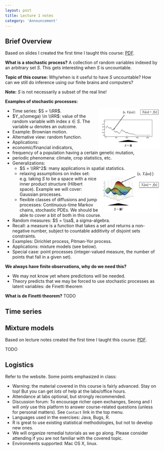 ```yaml
---
layout: post
title: Lecture 1 notes
category: 'Announcement'
---
```



Brief Overview
--------------

Based on slides I created the first time I taught this course: [PDF](http://www.stat.ubc.ca/~bouchard/courses/stat547-sp2011/lecture1.pdf).

**What is a stochastic process?** A collection of random variables indexed by an arbitrary  set $S$. This gets interesting when $S$ is uncountable. 

**Topic of this course:** Why/when is it useful to have $S$ uncountable? How can we still do inference using our finite brains and computers?

**Note:** $S$ is not necessarily a subset of the real line! 

**Examples of stochastic processes:**

- Time series: $S = \\RR$. <img src="/images/brownian.jpg" alt="Drawing" style="width: 200px; float: right"/>
 - $Y_s(\omega) \in \\RR$: value of the random variable with index $s\in S$. The variable $\omega$ denotes an outcome.
 - Example: Brownian motion.
 - Alternative view: random function.
 - Applications: 
  - economic/financial indicators, 
  - frequency of a population having a certain genetic mutation, 
  - periodic phenomena: climate, crop statistics, etc.
- Generalizations:
  - $S = \\RR^2$: many applications in spatial statistics. <img src="/images/gp.jpg" alt="Drawing" style="width: 200px; float: right"/>
  - relaxing assumptions on index set: e.g. taking $S$ to be a space with a nice inner product structure (Hilbert space). Example we will cover: Gaussian processes. 
  - flexible classes of diffusions and jump processes: Continuous-time Markov chains, stochastic PDEs. We should be able to cover a bit of both in this course. 
- Random measures: $S = \\sa$, a sigma-algebra.
 - Recall: a measure is a function that takes a set and returns a non-negative number, subject to countable additivity of disjoint sets constraints.
 - Examples: Dirichlet process, Pitman-Yor process.
 - Applications: mixture models (see below).
 - Special case: point processes (integer-valued measure, the number of points that fall in a given set).


**We always have finite observations, why do we need this?** 

- We may not know yet where predictions will be needed.
- Theory predicts that we may be forced to use stochastic processes as latent variables: de Finetti theorem

**What is de Finetti theorem?** TODO


Time series
-----------


Mixture models
--------------

Based on lecture notes created the first time I taught this course: [PDF](http://www.stat.ubc.ca/~bouchard/courses/stat547-sp2011/notes-part2.pdf).

TODO

Logistics
---------

Refer to the website. Some points emphasized in class:

- Warning: the material covered in this course is fairly advanced. Stay on top! But you can get *lots* of help at the labs/office hours. 
- Attendance at labs optional, but strongly recommended.
- Discussion forum: To encourage richer open exchanges, Seong and I will *only* use this platform to answer course-related questions (unless for personal matters). See ``Contact`` link in the top menu.
- Languages used in the exercises: Java, Bugs, R.
 - R is great to use existing statistical methodologies, but not to develop new ones.
 - We will organize remedial tutorials as we go along. Please consider attending if you are not familiar with the covered topic.
- Environments supported: Mac OS X, linux.